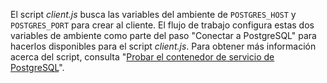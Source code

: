 El script *client.js* busca las variables del ambiente de `POSTGRES_HOST` y `POSTGRES_PORT` para crear al cliente. El flujo de trabajo configura estas dos variables de ambiente como parte del paso "Conectar a PostgreSQL" para hacerlos disponibles para el script *client.js*. Para obtener más información acerca del script, consulta "[Probar el contenedor de servicio de PostgreSQL](#testing-the-postgresql-service-container)".
